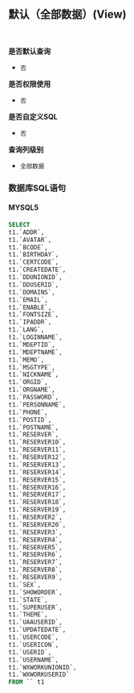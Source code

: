 ## 默认（全部数据）(View) <!-- {docsify-ignore-all} -->



<br>
<p class="panel-title"><b>是否默认查询</b></p>

* `否`

<p class="panel-title"><b>是否权限使用</b></p>

* `否`

<p class="panel-title"><b>是否自定义SQL</b></p>

* `否`

<p class="panel-title"><b>查询列级别</b></p>

* `全部数据`




### 数据库SQL语句

#### MYSQL5

```sql
SELECT
t1.`ADDR`,
t1.`AVATAR`,
t1.`BCODE`,
t1.`BIRTHDAY`,
t1.`CERTCODE`,
t1.`CREATEDATE`,
t1.`DDUNIONID`,
t1.`DDUSERID`,
t1.`DOMAINS`,
t1.`EMAIL`,
t1.`ENABLE`,
t1.`FONTSIZE`,
t1.`IPADDR`,
t1.`LANG`,
t1.`LOGINNAME`,
t1.`MDEPTID`,
t1.`MDEPTNAME`,
t1.`MEMO`,
t1.`MSGTYPE`,
t1.`NICKNAME`,
t1.`ORGID`,
t1.`ORGNAME`,
t1.`PASSWORD`,
t1.`PERSONNAME`,
t1.`PHONE`,
t1.`POSTID`,
t1.`POSTNAME`,
t1.`RESERVER`,
t1.`RESERVER10`,
t1.`RESERVER11`,
t1.`RESERVER12`,
t1.`RESERVER13`,
t1.`RESERVER14`,
t1.`RESERVER15`,
t1.`RESERVER16`,
t1.`RESERVER17`,
t1.`RESERVER18`,
t1.`RESERVER19`,
t1.`RESERVER2`,
t1.`RESERVER20`,
t1.`RESERVER3`,
t1.`RESERVER4`,
t1.`RESERVER5`,
t1.`RESERVER6`,
t1.`RESERVER7`,
t1.`RESERVER8`,
t1.`RESERVER9`,
t1.`SEX`,
t1.`SHOWORDER`,
t1.`STATE`,
t1.`SUPERUSER`,
t1.`THEME`,
t1.`UAAUSERID`,
t1.`UPDATEDATE`,
t1.`USERCODE`,
t1.`USERICON`,
t1.`USERID`,
t1.`USERNAME`,
t1.`WXWORKUNIONID`,
t1.`WXWORKUSERID`
FROM `` t1 


```

